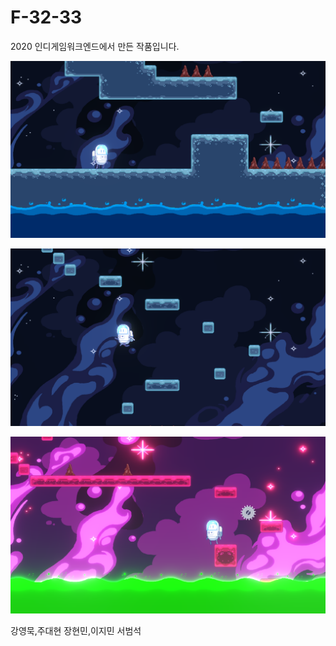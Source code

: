# F-32-33
2020 인디게임워크엔드에서 만든 작품입니다.


![Img0](./Img/1.png)

![Img1](./Img/2.png)

![Img2](./Img/3.png)


<Programmer>
강영묵,주대현



<Art>
장현민,이지민



<Designer>
서범석
